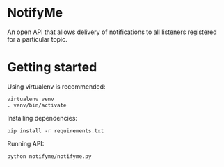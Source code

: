 # NotifyMe
An open API that allows delivery of notifications to all listeners registered for a particular topic.

# Getting started
Using virtualenv is recommended:

```
virtualenv venv
. venv/bin/activate
```

Installing dependencies:

```
pip install -r requirements.txt
```

Running API:

```
python notifyme/notifyme.py
```
